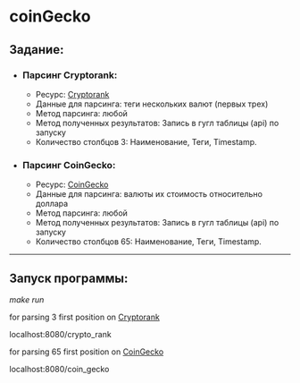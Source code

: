 # coinGecko
## Задание:
- ### Парсинг Cryptorank:
  + Ресурс: [Cryptorank](https://cryptorank.io/)
  + Данные для парсинга: теги нескольких валют (первых трех)
  + Метод парсинга: любой
  + Метод полученных результатов: Запись в гугл таблицы (api) по запуску
  + Количество столбцов 3: Наименование, Теги, Timestamp.
  
- ### Парсинг CoinGecko:
  + Ресурс: [CoinGecko](https://www.coingecko.com)
  + Данные для парсинга: валюты их стоимость относительно доллара
  + Метод парсинга: любой
  + Метод полученных результатов: Запись в гугл таблицы (api) по запуску
  + Количество столбцов 65: Наименование, Теги, Timestamp.
___
## Запуск программы:

*make run*


for parsing 3 first position on [Cryptorank](https://cryptorank.io/)

localhost:8080/crypto_rank


for parsing 65 first position on [CoinGecko](https://www.coingecko.com)

localhost:8080/coin_gecko

